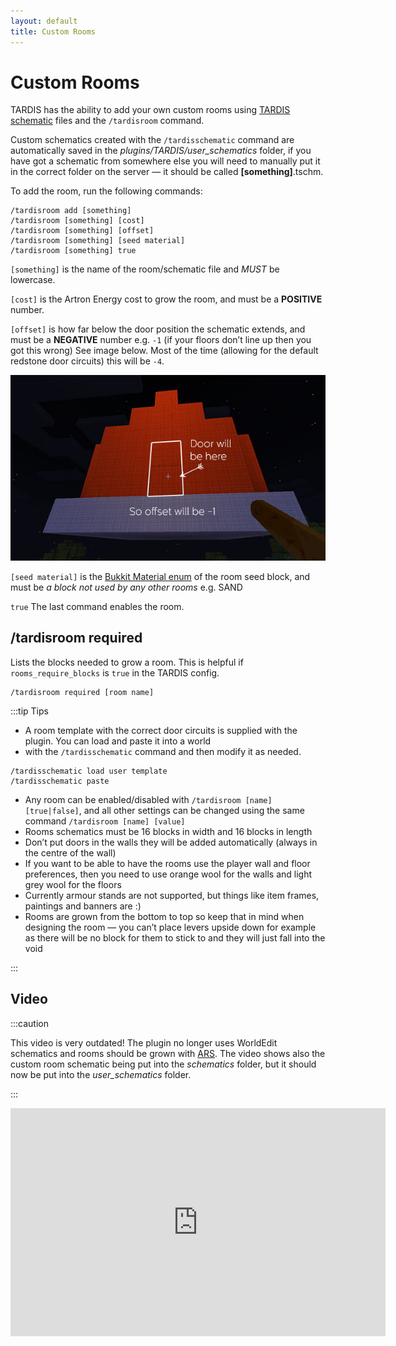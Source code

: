 ```yaml
---
layout: default
title: Custom Rooms
---
```


# Custom Rooms

TARDIS has the ability to add your own custom rooms using [TARDIS schematic](/schematics) files and
the `/tardisroom` command.

Custom schematics created with the `/tardisschematic` command are automatically saved in the
_plugins/TARDIS/user\_schematics_ folder, if you have got a schematic from somewhere else you will need to manually put
it in the correct folder on the server — it should be called **[something]**.tschm.

To add the room, run the following commands:

```
/tardisroom add [something]
/tardisroom [something] [cost]
/tardisroom [something] [offset]
/tardisroom [something] [seed material]
/tardisroom [something] true
```

`[something]` is the name of the room/schematic file and _MUST_ be lowercase.

`[cost]` is the Artron Energy cost to grow the room, and must be a **POSITIVE** number.

`[offset]` is how far below the door position the schematic extends, and must be a **NEGATIVE** number e.g. `-1`
(if your floors don’t line up then you got this wrong) See image below. Most of the time (allowing for the default
redstone door circuits) this will be `-4`.

![Offset example](/images/docs/offset.jpg)

`[seed material]` is
the [Bukkit Material enum](https://hub.spigotmc.org/stash/projects/SPIGOT/repos/bukkit/browse/src/main/java/org/bukkit/Material.java)
of the room seed block, and must be _a block not used by any other rooms_ e.g. SAND

`true` The last command enables the room.

## /tardisroom required

Lists the blocks needed to grow a room. This is helpful if `rooms_require_blocks` is `true` in the TARDIS config.

```
/tardisroom required [room name]
```

:::tip Tips

- A room template with the correct door circuits is supplied with the plugin. You can load and paste it into a world
- with the `/tardisschematic` command and then modify it as needed.

```
/tardisschematic load user template
/tardisschematic paste
```

- Any room can be enabled/disabled with `/tardisroom [name] [true|false]`, and all other settings can be changed using
  the same command `/tardisroom [name] [value]`
- Rooms schematics must be 16 blocks in width and 16 blocks in length
- Don’t put doors in the walls they will be added automatically (always in the centre of the wall)
- If you want to be able to have the rooms use the player wall and floor preferences, then you need to use orange wool
  for the walls and light grey wool for the floors
- Currently armour stands are not supported, but things like item frames, paintings and banners are :)
- Rooms are grown from the bottom to top so keep that in mind when designing the room — you can’t place levers upside
  down for example as there will be no block for them to stick to and they will just fall into the void

:::

## Video

:::caution

This video is very outdated! The plugin no longer uses WorldEdit schematics and rooms should be grown with
[ARS](/ars).
The video shows also the custom room schematic being put into the _schematics_ folder, but it should now be put into the
_user\_schematics_ folder.

:::

<iframe src="https://player.vimeo.com/video/64474578" width="600" height="365" frameborder="0" webkitallowfullscreen mozallowfullscreen allowfullscreen></iframe>
